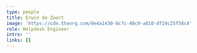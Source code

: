 ```yaml
---
type: people
title: Erwin de Zwart
image: 'https://cdn.theorg.com/6e4a1430-8c7c-40c9-a810-df19c25f58c4'
role: Helpdesk Engineer
intro: ''
links: []
---
```


